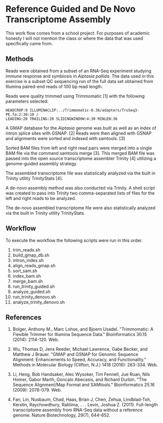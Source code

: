 # Reference Guided and De Novo Transcriptome Assembly

This work flow comes from a school project. For purposes of academic honesty I will not mention the class or where the data that was used specifically came from. 

## Methods

Reads were obtained from a subset of an RNA-Seq experiment studying immune response and symbiosis in *Aiptasia pallida*. The data used in this exercise is a subset QC sequencing  run of the full data set obtained from Illumina paired-end reads of 100 bp read length.

Reads were quality trimmed using Trimmomatic [1] with the following parameters selected:

```
HEADCROP:0 ILLUMINACLIP:../Trimmomatic-0.36/adapters/TruSeq3-PE.fa:2:30:10 /
LEADING:20 TRAILING:20 SLIDINGWINDOW:4:30 MINLEN:36 
```

A GMAP database for the *Aiptasia* genome was built as well as an index of intron splice sites with GSNAP. [2] Reads were then aligned with GSNAP and alignments were sorted and indexed with samtools. [3]

Sorted BAM files from left and right read pairs were merged into a single BAM file via the command samtools merge [3]. This merged BAM file was passed into the open source transcriptome assembler Trinity [4] utilizing a genome-guided assembly strategy.

The assembled transcriptome file was statistically analyzed via the built in Trinity utility TrinityStats [4].

A de-novo assembly method was also conducted via Trinity. A shell script was created to pass into Trinity two comma-separated lists of files for the left and right reads to be analyzed.

The de-novo assembled transcriptome file were also statistically analyzed via the built in Trinity utility TrinityStats.

## Workflow

To execute the workflow the following scripts were run in this order.

1. trim_reads.sh
2. build_gmap_db.sh
3. intron_index.sh
4. align_reads_gmap.sh
5. sort_sam.sh
6. index_bam.sh
7. merge_bam.sh
8. run_trinity_guided.sh
9. analyze_guided.sh
10. run_trinity_denovo.sh
11. analyze_trinity_denovo.sh

## References

1. Bolger, Anthony M., Marc Lohse, and Bjoern Usadel. "Trimmomatic: A Flexible  Trimmer for Illumina Sequence Data." Bioinformatics 30.15 (2014): 2114-120. Web.

2. Wu, Thomas D, Jens Reeder, Michael Lawrence, Gabe Becker, and Matthew J 
Brauer. "GMAP and GSNAP for Genomic Sequence Alignment: Enhancements to Speed, Accuracy, and Functionality." Methods in Molecular Biology (Clifton, N.J.) 1418 (2016): 283-334. Web.

3. Li, Heng, Bob Handsaker, Alec Wysoker, Tim Fennell, Jue Ruan, Nils Homer, Gabor Marth, Goncalo Abecasis, and Richard Durbin. "The Sequence Alignment/Map Format and SAMtools." Bioinformatics 25.16 (2009): 2078-079. Web.

4. Fan, Lin, Nusbaum, Chad, Haas, Brian J, Chen, Zehua, Lindblad-Toh, Kerstin, Raychowdhury, Raktima, . . . Levin, Joshua Z. (2011). Full-length transcriptome assembly from RNA-Seq data without a reference genome. Nature Biotechnology, 29(7), 644-652.
